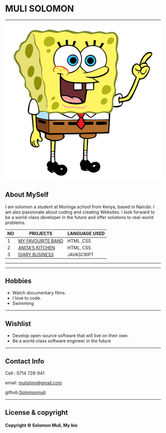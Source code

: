 <!-- About Myself -->
# MULI SOLOMON
---

![image](sponge.webp)


<!-- my bio -->
## About MySelf

I am solomon a student at Moringa school from Kenya, based in Nairobi. I am also passionate about coding and creating Websites. i look forward to be a world-class developer in the future and offer solutions to real-world problems.

|NO |PROJECTS| LANGUAGE USED|
| ---| ---|---|
|1|[MY FAVOURITE BAND](https://solomonmuli.github.io/Favourite-Band/)|HTML ,CSS|
|2|[ANITA'S KITCHEN](https://solomonmuli.github.io/anita-kitchen/)|HTML, CSS|
|3|[DIARY BUSINESS](https://solomonmuli.github.io/Diary-Business/)|JAVASCRIPT|

---

---

<!-- Info about my hobbies -->
## Hobbies

- Watch documentary films.
- I love to code.
- Swimming
---

## Wishlist

- Develop open-source software that will live on their own.
- Be a world-class software engineer in the future

---

## Contact Info

Cell : 0714 728-941

email: [mulislmn@gmail.com](mailto:mulislmn@gmail.com)

github:[Solomonmuli](https://github.com/Solomonmuli)

---
<!-- License info -->

## License & copyright

#### Copyright © Solomon Muli, My bio 








